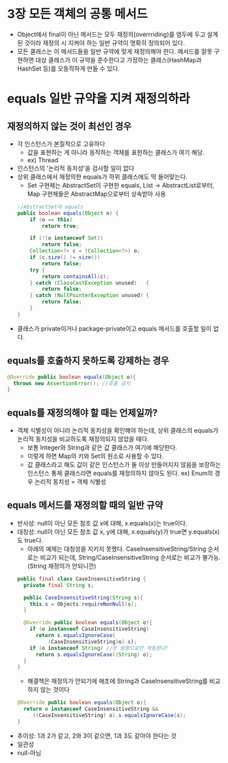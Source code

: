 # 3장 모든 객체의 공통 메서드
- Object에서 final이 아닌 메서드는 모두 재정의(overrriding)를 염두에 두고 설계된 것이라 재정의 시 지켜야 하는 일반 규약이 명확히 정의되어 있다.
- 모든 클래스는 이 메서드들을 일반 규약에 맞게 재정의해야 한다. 메서드를 잘못 구현하면 대상 클래스가 이 규약을 준수한다고 가정하는 클래스(HashMap과 HashSet 등)를 오동작하게 만들 수 있다.

# equals 일반 규약을 지켜 재정의하라

## 재정의하지 않는 것이 최선인 경우
- 각 인스턴스가 본질적으로 고유하다
  * 값을 표현하는 게 아니라 동작하는 객체를 표현하는 클래스가 여기 해당.
  * ex) Thread
- 인스턴스의 '논리적 동치성'을 검사할 일이 없다
- 상위 클래스에서 재정의한 equals가 하위 클래스에도 딱 들어맞는다.
  * Set 구현체는 AbstractSet이 구현한 equals, List -> AbstractList로부터, Map 구현체들은 AbstractMap으로부터 상속받아 사용
  ```java
  //AbstractSet의 equals
  public boolean equals(Object o) {
      if (o == this)
          return true;

      if (!(o instanceof Set))
          return false;
      Collection<?> c = (Collection<?>) o;
      if (c.size() != size())
          return false;
      try {
          return containsAll(c);
      } catch (ClassCastException unused)   {
          return false;
      } catch (NullPointerException unused) {
          return false;
      }
  }
  ```
- 클래스가 private이거나 package-private이고 equals 메서드를 호출할 일이 없다.

## equals를 호출하지 못하도록 강제하는 경우
```java
@Override public boolean equals(Object o){
  throws new AssertionError(); //호출 금지
}
```

## equals를 재정의해야 할 때는 언제일까?
- 객체 식별성이 아니라 논리적 동치성을 확인해야 하는데, 상위 클래스의 equals가 논리적 동치성을 비교하도록 재정의되지 않았을 때다.
  * 보통 Integer와 String과 같은 값 클래스가 여기에 해당한다.
  * 이렇게 하면 Map의 키와 Set의 원소로 사용할 수 있다. 
  * 값 클래스라고 해도 값이 같은 인스턴스가 둘 이상 만들어지지 않음을 보장하는 인스턴스 통제 클래스라면 equals를 재정의하지 않아도 된다. ex) Enum의 경우 논리적 동치성 = 객체 식별성

## equals 메서드를 재정의할 때의 일반 규약
- 반사성: null이 아닌 모든 참조 값 x에 대해, x.equals(x)는 true이다.
- 대칭성: null이 아닌 모든 참조 값 x, y에 대해, x.equals(y)가 true면 y.equals(x)도 true다.
  * 아래의 예제는 대칭성을 지키지 못했다. CaseInsensitiveString/String 순서로는 비교가 되는데, String/CaseInsensitiveString 순서로는 비교가 불가능. (String 재정의가 안되니깐)
  ```java
  public final class CaseInsensitiveString {
    private final String s;

    public CaseInsensitiveString(String s){
      this.s = Objects.requireNonNull(s);
    }

    @Override public boolean equals(Object o){
      if (o instanceof CaseInsensitiveString)
        return s.equalsIgnoreCase(
            (CaseInsensitiveString)o).s);
      if (o instanceof String) //한 방향으로만 작동한다!
        return s.equalsIgnoreCase((String) o);
    }
  } 
  ```
  * 해결책은 재정의가 안되기에 애초에 String과 CaseInsensitiveString를 비교하지 않는 것이다
  ```java
  @Override public boolean equals(Object o){
    return o instanceof CaseInsensitiveString &&
       ((CaseInsensitiveString) o).s.equalsIgnoreCase(s);
  }
  ```
- 추이성: 1과 2가 같고, 2와 3이 같으면, 1과 3도 같아야 한다는 것
- 일관성
- null-아님



  
